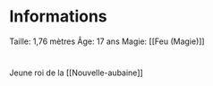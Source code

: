 # Informations
Taille: 1,76 mètres
Âge: 17 ans
Magie: [[Feu (Magie)]]

# 
Jeune roi de la [[Nouvelle-aubaine]]